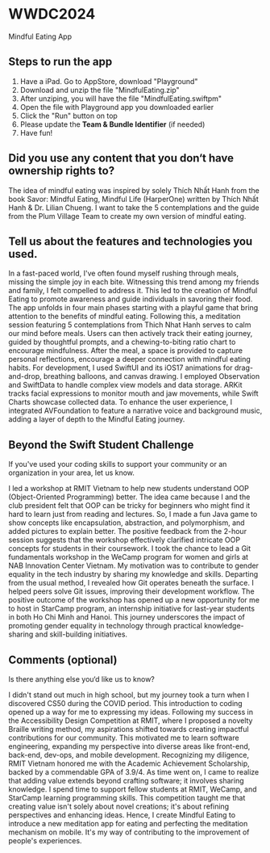 # WWDC2024

Mindful Eating App

## Steps to run the app

1. Have a iPad. Go to AppStore, download "Playground"
2. Download and unzip the file "MindfulEating.zip"
3. After unziping, you will have the file "MindfulEating.swiftpm"
4. Open the file with Playground app you downloaded earlier
5. Click the "Run" button on top
6. Please update the **Team & Bundle Identifier** (if needed)
7. Have fun!

## Did you use any content that you don‘t have ownership rights to?

The idea of mindful eating was inspired by solely Thích Nhất Hanh from the book Savor: Mindful Eating, Mindful Life (HarperOne) written by Thích Nhất Hanh & Dr. Lilian Chueng. I want to take the 5 contemplations and the guide from the Plum Village Team to create my own version of mindful eating.

## Tell us about the features and technologies you used.

In a fast-paced world, I've often found myself rushing through meals, missing the simple joy in each bite. Witnessing this trend among my friends and family, I felt compelled to address it. This led to the creation of Mindful Eating to promote awareness and guide individuals in savoring their food. The app unfolds in four main phases starting with a playful game that bring attention to the benefits of mindful eating. Following this, a meditation session featuring 5 contemplations from Thich Nhat Hanh serves to calm our mind before meals. Users can then actively track their eating journey, guided by thoughtful prompts, and a chewing-to-biting ratio chart to encourage mindfulness. After the meal, a space is provided to capture personal reflections, encourage a deeper connection with mindful eating habits. For development, I used SwiftUI and its iOS17 animations for drag-and-drop, breathing balloons, and canvas drawing. I employed Observation and SwiftData to handle complex view models and data storage. ARKit tracks facial expressions to monitor mouth and jaw movements, while Swift Charts showcase collected data. To enhance the user experience, I integrated AVFoundation to feature a narrative voice and background music, adding a layer of depth to the Mindful Eating journey.

## Beyond the Swift Student Challenge

If you've used your coding skills to support your community or an organization in your area, let us know.

I led a workshop at RMIT Vietnam to help new students understand OOP (Object-Oriented Programming) better. The idea came because I and the club president felt that OOP can be tricky for beginners who might find it hard to learn just from reading and lectures. So, I made a fun Java game to show concepts like encapsulation, abstraction, and polymorphism, and added pictures to explain better. The positive feedback from the 2-hour session suggests that the workshop effectively clarified intricate OOP concepts for students in their coursework. I took the chance to lead a Git fundamentals workshop in the WeCamp program for women and girls at NAB Innovation Center Vietnam. My motivation was to contribute to gender equality in the tech industry by sharing my knowledge and skills. Departing from the usual method, I revealed how Git operates beneath the surface. I helped peers solve Git issues, improving their development workflow. The positive outcome of the workshop has opened up a new opportunity for me to host in StarCamp program, an internship initiative for last-year students in both Ho Chi Minh and Hanoi. This journey underscores the impact of promoting gender equality in technology through practical knowledge-sharing and skill-building initiatives.

## Comments (optional)

Is there anything else you‘d like us to know?

I didn't stand out much in high school, but my journey took a turn when I discovered CS50 during the COVID period. This introduction to coding opened up a way for me to expressing my ideas. Following my success in the Accessibility Design Competition at RMIT, where I proposed a novelty Braille writing method, my aspirations shifted towards creating impactful contributions for our community. This motivated me to learn software engineering, expanding my perspective into diverse areas like front-end, back-end, dev-ops, and mobile development. Recognizing my diligence, RMIT Vietnam honored me with the Academic Achievement Scholarship, backed by a commendable GPA of 3.9/4. As time went on, I came to realize that adding value extends beyond crafting software; it involves sharing knowledge. I spend  time to support fellow students at RMIT, WeCamp, and StarCamp learning programming skills. This competition taught me that creating value isn't solely about novel creations; it's about refining perspectives and enhancing ideas. Hence, I create Mindful Eating to introduce a new meditation app for eating and perfecting the meditation mechanism on mobile. It's my way of contributing to the improvement of people's experiences.
